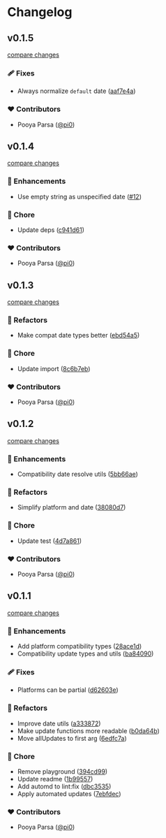 # Changelog


## v0.1.5

[compare changes](https://github.com/unjs/compatx/compare/v0.1.4...v0.1.5)

### 🩹 Fixes

- Always normalize `default` date ([aaf7e4a](https://github.com/unjs/compatx/commit/aaf7e4a))

### ❤️ Contributors

- Pooya Parsa ([@pi0](http://github.com/pi0))

## v0.1.4

[compare changes](https://github.com/unjs/compatx/compare/v0.1.3...v0.1.4)

### 🚀 Enhancements

- Use empty string as unspecified date ([#12](https://github.com/unjs/compatx/pull/12))

### 🏡 Chore

- Update deps ([c941d61](https://github.com/unjs/compatx/commit/c941d61))

### ❤️ Contributors

- Pooya Parsa ([@pi0](http://github.com/pi0))

## v0.1.3

[compare changes](https://github.com/unjs/compatx/compare/v0.1.2...v0.1.3)

### 💅 Refactors

- Make compat date types better ([ebd54a5](https://github.com/unjs/compatx/commit/ebd54a5))

### 🏡 Chore

- Update import ([8c6b7eb](https://github.com/unjs/compatx/commit/8c6b7eb))

### ❤️ Contributors

- Pooya Parsa ([@pi0](http://github.com/pi0))

## v0.1.2

[compare changes](https://github.com/unjs/compatx/compare/v0.1.1...v0.1.2)

### 🚀 Enhancements

- Compatibility date resolve utils ([5bb66ae](https://github.com/unjs/compatx/commit/5bb66ae))

### 💅 Refactors

- Simplify platform and date ([38080d7](https://github.com/unjs/compatx/commit/38080d7))

### 🏡 Chore

- Update test ([4d7a861](https://github.com/unjs/compatx/commit/4d7a861))

### ❤️ Contributors

- Pooya Parsa ([@pi0](http://github.com/pi0))

## v0.1.1

[compare changes](https://github.com/unjs/compatx/compare/v0.1.0...v0.1.1)

### 🚀 Enhancements

- Add platform compatibility types ([28ace1d](https://github.com/unjs/compatx/commit/28ace1d))
- Compatibility update types and utils ([ba84090](https://github.com/unjs/compatx/commit/ba84090))

### 🩹 Fixes

- Platforms can be partial ([d62603e](https://github.com/unjs/compatx/commit/d62603e))

### 💅 Refactors

- Improve date utils ([a333872](https://github.com/unjs/compatx/commit/a333872))
- Make update functions more readable ([b0da64b](https://github.com/unjs/compatx/commit/b0da64b))
- Move allUpdates to first arg ([6edfc7a](https://github.com/unjs/compatx/commit/6edfc7a))

### 🏡 Chore

- Remove playground ([394cd99](https://github.com/unjs/compatx/commit/394cd99))
- Update readme ([1b99557](https://github.com/unjs/compatx/commit/1b99557))
- Add automd to lint:fix ([dbc3535](https://github.com/unjs/compatx/commit/dbc3535))
- Apply automated updates ([7ebfdec](https://github.com/unjs/compatx/commit/7ebfdec))

### ❤️ Contributors

- Pooya Parsa ([@pi0](http://github.com/pi0))

